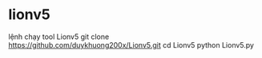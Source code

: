 # lionv5
lệnh chạy tool Lionv5
git clone https://github.com/duykhuong200x/Lionv5.git
cd Lionv5
python Lionv5.py
